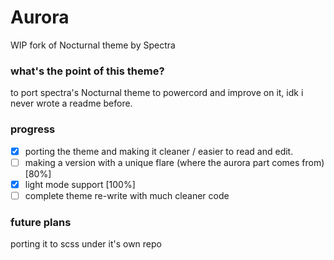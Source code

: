 # Aurora
 WIP fork of Nocturnal theme by Spectra

### what's the point of this theme?
to port spectra's Nocturnal theme to powercord and improve on it, idk i never wrote a readme before.



### progress
- [x] porting the theme and making it cleaner / easier to read and edit.
- [ ] making a version with a unique flare (where the aurora part comes from) [80%]
- [x] light mode support [100%] 
- [ ] complete theme re-write with much cleaner code

### future plans

porting it to scss under it's own repo
